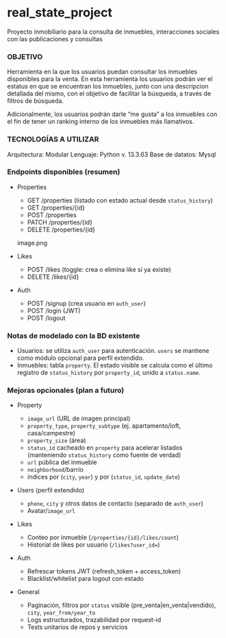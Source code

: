 # real_state_project
Proyecto inmobiliario para la consulta de inmuebles, interacciones sociales con las publicaciones y consultas

### OBJETIVO ###

Herramienta en la que los usuarios puedan consultar los inmuebles disponibles para la venta. En esta herramienta los usuarios podrán ver el estatus en que se encuentran los inmuebles, junto con una descripcion detallada del mismo, con el objetivo de facilitar la búsqueda, a través de filtros de búsqueda.

Adicionalmente, los usuarios podrán darle “me gusta” a los inmuebles con el fin de tener un ranking interno de los inmuebles más llamativos.


### TECNOLOGÍAS A UTILIZAR ###

Arquitectura: Modular
Lenguaje: Python v. 13.3.63
Base de datatos: Mysql

### Endpoints disponibles (resumen)

- Properties
  - GET /properties (listado con estado actual desde `status_history`)
  - GET /properties/{id}
  - POST /properties
  - PATCH /properties/{id}
  - DELETE /properties/{id}

  image.png
  

- Likes
  - POST /likes (toggle: crea o elimina like si ya existe)
  - DELETE /likes/{id}

- Auth
  - POST /signup (crea usuario en `auth_user`)
  - POST /login (JWT)
  - POST /logout

### Notas de modelado con la BD existente
- Usuarios: se utiliza `auth_user` para autenticación. `users` se mantiene como módulo opcional para perfil extendido.
- Inmuebles: tabla `property`. El estado visible se calcula como el último registro de `status_history` por `property_id`, unido a `status.name`.

### Mejoras opcionales (plan a futuro)
- Property
  - `image_url` (URL de imagen principal)
  - `property_type`, `property_subtype` (ej. apartamento/loft, casa/campestre)
  - `property_size` (área)
  - `status_id` cacheado en `property` para acelerar listados (manteniendo `status_history` como fuente de verdad)
  - `url` pública del inmueble
  - `neighborhood`/barrio
  - índices por (`city`, `year`) y por (`status_id`, `update_date`)

- Users (perfil extendido)
  - `phone`, `city` y otros datos de contacto (separado de `auth_user`)
  - Avatar/`image_url`

- Likes
  - Conteo por inmueble (`/properties/{id}/likes/count`)
  - Historial de likes por usuario (`/likes?user_id=`)

- Auth
  - Refrescar tokens JWT (refresh_token + access_token)
  - Blacklist/whitelist para logout con estado

- General
  - Paginación, filtros por `status` visible (pre_venta|en_venta|vendido), `city`, `year_from/year_to`
  - Logs estructurados, trazabilidad por request-id
  - Tests unitarios de repos y servicios
